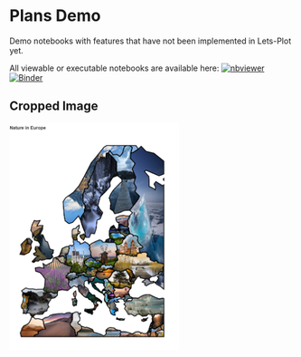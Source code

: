 ﻿# Plans Demo

Demo notebooks with features that have not been implemented in Lets-Plot yet.

All viewable or executable notebooks are available here:
[![nbviewer](https://raw.githubusercontent.com/jupyter/design/master/logos/Badges/nbviewer_badge.svg)](https://nbviewer.jupyter.org/github/HIL-HK/lets-plot-examples/blob/master/plans/)
[![Binder](https://mybinder.org/badge_logo.svg)](https://mybinder.org/v2/gh/HIL-HK/lets-plot-examples/master?filepath=plans)

## Cropped Image

<a href="geom_crop.ipynb" target="_blank">
  <img src="preview/geom_crop.png" alt="Nature in Europe" width="300" height="400">
</a>